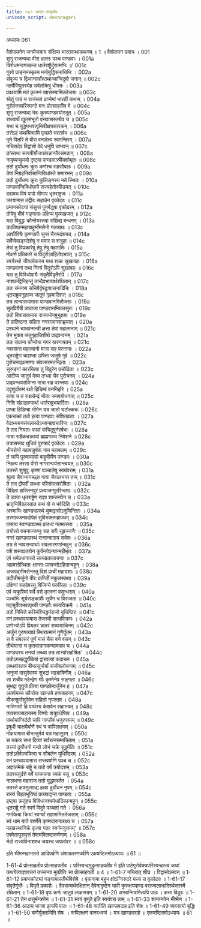 ```yaml
---
title: ०६१ भारत-सङ्क्षेपः
unicode_script: devanagari

---
```

अध्यायः 061

वैशंपायनेन जनमेजयाय संक्षिप्य भारतकथाकथनम् ॥ 1 ॥
वैशंपायन उवाच ।	001  
शृणु राजन्यथा वीरा भ्रातरः पञ्च पाण्डवाः ।	001a  
विरोधमन्वगच्छन्त धार्तराष्ट्रैर्दुरात्मभिः ॥\'	001c  
गुरवे प्राङ्नमस्कृत्य मनोबुद्धिसमाधिभिः ।	002a  
संपूज्य च द्विजान्सर्वांस्तथान्यान्विदुषो जनान् ॥	002c  
महर्षेर्विश्रुतस्येह सर्वलोकेषु धीमतः ।	003a  
प्रवक्ष्यामि मतं कृत्स्नं व्यासस्यामिततेजसः ॥	003c  
श्रोतुं पात्रं च राजंस्त्वं प्राप्येमां भारतीं कथाम् ।	004a  
गुरोर्वक्त्रपरिस्पन्दो मनः प्रोत्साहतीव मे ॥	004c  
शृणु राजन्यथा भेदः कुरुपाण्डवयोरभूत् ।	005a  
राज्यार्थे द्यूतसंभूतो वनवासस्तथैव च ॥	005c  
यथा च युद्धमभवत्पृथिवीक्षयकारकम् ।	006a  
तत्तेऽहं कथयिष्यामि पृच्छते भरतर्षभ ॥	006c  
मृते पितरि ते वीरा वनादेत्य स्वमन्दिरम् ।	007a  
नचिरादेव विद्वांसो वेदे धनुषि चाभवन् ॥	007c  
तांस्तथा सत्ववीर्यौजःसंपन्नान्पौरसंमतान् ।	008a  
नामृष्यन्कुरवो दृष्ट्वा पाण्डवाञ्श्रीयशोभृतः ॥	008c  
ततो दुर्योधनः क्रूरः कर्णश्च सहसौबलः ।	009a  
तेषां निग्रहनिर्वासान्विविधांस्ते समारभन् ॥	009c  
ततो दुर्योधनः क्रूरः कुलिङ्गस्य मते स्थितः ।	010a  
पाण्डवान्विविधोपायै राज्यहेतोरपीडयत् ॥	010c  
ददावथ विषं पापो भीमाय धृतराष्ट्रजः ।	011a  
जरयामास तद्वीरः सहान्नेन वृकोदरः ॥	011c  
प्रमाणकोट्यां संसुप्तं पुनर्बद्ध्वा वृकोदरम् ।	012a  
तोयेषु भीमं गङ्गायाः प्रक्षिप्य पुरमाव्रजत् ॥	012c  
यदा विबुद्धः कौन्तेयस्तदा संछिद्य बन्धनम् ।	013a  
उदतिष्ठन्महाबाहुर्भीमसेनो गतव्यथः ॥	013c  
आशीविषैः कृष्णसर्पैः सुप्तं चैनमदंशयत् ।	014a  
सर्वेष्वेवाङ्गदेशेषु न ममार स शत्रुहा ॥	014c  
तेषां तु विप्रकारेषु तेषु तेषु महामतिः ।	015a  
मोक्षणे प्रतिकारे च विदुरोऽवहितोऽभवत् ॥	015c  
स्वर्गस्थो जीवलोकस्य यथा शक्रः सुखावहः ।	016a  
पाण्डवानां तथा नित्यं विदुरोऽपि सुखावहः ॥	016c  
यदा तु विविधोपायैः संवृतैर्विवृतैरपि ।	017a  
नाशकद्विनिहन्तुं तान्दैवभाव्यर्थरक्षितान् ॥	017c  
ततः संमन्त्र्य सचिवैर्वृषदुःशासनादिभिः ।	018a  
धृतराष्ट्रमनुज्ञाप्य जातुषं गृहमादिशत् ॥	018c  
तत्र तान्वासयामास पाण्डवानमितौजसः ।	019a  
सुतप्रियैषी तान्राजा पाण्डवानम्बिकासुतः ।	019c  
ततो विवासयामास राज्यभोगबुभुक्षया ॥	019e  
ते प्रातिष्ठन्त सहिता नगरान्नागसाह्वयात् ।	020a  
प्रस्थाने चाभवन्मन्त्री क्षत्ता तेषां महात्मनाम् ॥	021c  
तेन मुक्ता जतुगृहान्निशीथे प्राद्रवन्वनम् ।	021a  
ततः संप्राप्य कौन्तेया नगरं वारणावतम् ॥	021c  
न्यवसन्त महात्मानो मात्रा सह परन्तपाः ।	022a  
धृतराष्ट्रेण चाज्ञप्ता उषिता जातुषे गृहे ॥	022c  
पुरोचनाद्रक्षमाणाः संवत्सरमतन्द्रिताः ।	023a  
सुरुङ्गां कारयित्वा तु विदुरेण प्रचोदिताः ॥	023c  
आदीप्य जातुषं वेश्म दग्ध्वा चैव पुरोचनम् ।	024a  
प्राद्रवन्भयसंविग्ना मात्रा सह परन्तपाः ॥	024c  
ददृशुर्दारुमं रक्षो हिडिम्बं वननिर्झरे ।	025a  
हत्वा च तं राक्षसेन्द्रं भीताः समवबोधनात् ॥	025c  
निशि संप्राद्रवन्पार्था धार्तराष्ट्रभयार्दिताः ।	026a  
प्राप्ता हिडिम्बा भीमेन यत्र जातो घटोत्कचः ॥	026c  
एकचक्रां ततो हत्वा पाण्डवाः संशितव्रताः ।	027a  
वेदाध्ययनसंपन्नास्तेऽभवन्ब्रह्मचारिणः ॥	027c  
ते तत्र नियताः कालं कंचिदूषुर्नरर्षभाः ।	028a  
मात्रा सहैकचक्रायां ब्राह्मणस्य निवेशने ॥	028c  
तत्राससाद क्षुधितं पुरुषादं वृकोदरः ।	029a  
भीमसेनो महाबाहुर्बकं नाम महाबलम् ॥	029c  
तं चापि पुरुषव्याघ्रो बाहुवीर्येण पाण्डवः ।	030a  
निहत्य तरसा वीरो नागरान्पर्यसान्त्वयत् ॥	030c  
ततस्ते शुश्रुवुः कृष्णां पञ्चालेषु स्वयंवराम् ।	031a  
श्रुत्वा चैवाभ्यगच्छ्त गत्वा चैवालभन्त ताम् ॥	031c  
ते तत्र द्रौपदीं लब्ध्वा परिसंवत्सरोषिताः ।	032a  
विदिता हास्तिनपुरं प्रत्याजग्मुररिन्दमाः ॥	032c  
ते उक्ता धृतराष्ट्रेण राज्ञा शान्तनवेन च ।	033a  
भ्रातृभिर्विग्रहस्तात कथं वो न भवेदिति ॥	033c  
अस्माभिः खाण्डवप्रस्थे युष्मद्वासोऽनुचिन्तितः ।	034a  
तस्माज्जनपदोपेतं सुविभक्तमहापथम् ॥	034c  
वासाय स्वाण्डवप्रस्थं व्रजध्वं गतमत्सराः ।	035a  
तयोस्ते वचनाज्जग्मुः सह सर्वैः सुहृज्जनैः ॥	035c  
नगरं खाण्डवप्रस्थं रत्नान्यादाय सर्वशः ।	036a  
तत्र ते न्यवसन्पार्थाः संवत्सरगणांन्बहून् ॥	036c  
वशे शस्त्रप्रतापेन कुर्वन्तोऽन्यान्महीभृतः ।	037a  
एवं धर्मप्रधानास्ते सत्यव्रतपरायणाः ॥	037c  
अप्रमत्तोत्थिताः क्षान्ताः प्रतपन्तोऽहितान्बहून् ।	038a  
अजयद्भीमसेनस्तु दिशं प्राचीं महायशाः ॥	038c  
उदीचीमर्जुनो वीरः प्रतीचीं नकुलस्तथा ।	039a  
दक्षिणां सहदेवस्तु विजिग्ये परवीरहा ॥	039c  
एवं चक्रुरिमां सर्वे वशे कृत्स्नां वसुन्धराम् ।	040a  
पञ्चभिः सूर्यसङ्काशैः सूर्येण च विराजता ॥	040c  
षट्सूर्येवाभवत्पृथ्वी पाण्डवैः सत्यविक्रमैः ।	041a  
ततो निमित्ते कस्मिंश्चिद्धर्मराजो युधिष्ठिरः ॥	041c  
वनं प्रस्थापयामास तेजस्वी सत्यविक्रमः ।	042a  
प्राणेभ्योऽपि प्रियतरं भ्रातरं सव्यसाचिनम् ॥	042c  
अर्जुनं पुरुषव्याघ्रं स्थिरात्मानं गुणैर्युतम् ।	043a  
स वै संवत्सरं पूर्णं मासं चैकं वने वसन् ॥	043c  
तीर्थयात्रां च कृतवान्नागकन्यामवाप च ।	044a  
पाण्ड्यस्य तनयां लब्ध्वा तत्र ताभ्यांसहोषितः\' ॥	044c  
ततोऽगच्छद्धृषीकेशं द्वारवत्यां कदाचन ।	045a  
लब्धवांस्तत्र बीभत्सुर्भार्यां राजीवलोचनाम् ॥	045c  
अनुजां वासुदेवस्य सुभद्रां भद्रभाषिणीम् ।	046a  
सा शचीव महेन्द्रेण श्रीः कृष्णेनेव सङ्गता ॥	046c  
सुभद्रा युयुजे प्रीत्या पाण्डवेनार्जुनेन ह ।	047a  
अतर्पयच्च कौन्तेयः खाण्डवे हव्यवाहनम् ॥	047c  
बीभत्सुर्वासुदेवेन सहितो नृपस्तम ।	048a  
नातिभारो हि पार्थस्य केशवेन सहाभवत् ॥	048c  
व्यवसायसहायस्य विष्णोः शत्रुवधेष्विव ।	049a  
पार्थायाग्निर्ददौ चापि गाण्डीवं धनुरुत्तमम् ॥	049c  
इषुधी चाक्षयैर्बाणै रथं च कपिलक्षणम् ।	050a  
मोक्षयामास बीभत्सुर्मयं यत्र महासुरम् ॥	050c  
स चकार सभां दिव्यां सर्वरत्नसमाचिताम् ।	051a  
तस्यां दुर्योधनो मन्दो लोभं चक्रे सुदुर्मतिः ॥	051c  
ततोऽक्षैर्वञ्चयित्वा च सौबलेन युधिष्ठिरम् ।	052a  
वनं प्रस्थापयामास सप्तवर्षाणि पञ्च च ॥	052c  
अज्ञातमेकं राष्ट्रे च ततो वर्षं त्रयोदशम् ।	053a  
ततश्चतुर्दशे वर्षे याचमानाः स्वकं वसु ॥	053c  
नालभन्त महाराज ततो युद्धमवर्तत ।	054a  
ततस्ते क्षत्रमुत्साद्य हत्वा दुर्योधनं नृपम् ॥	054c  
राज्यं विहतभूयिष्ठं प्रत्यपद्यन्त पाण्डवाः ।	055a  
इष्ट्वा क्रतूंश्च विविधानश्वमेधादिकान्बहून् ॥	055c  
धृतराष्ट्रे गते स्वर्गं विदुरे पञ्चतां गते ।	056a  
गमयित्वा क्रियां स्वर्ग्यां राज्ञाममिततेजसाम् ॥	056c  
स्वं धाम याते वार्ष्णेये कृष्णदारान्प्ररक्ष्य च ।	057a  
महाप्रस्थानिकं कृत्वा गताः स्वर्गमनुत्तमम्\' ॥	057c  
एवमेतत्पुरावृत्तं तेषामक्लिष्टकर्मणाम् ।	058a  
भेदो राज्यविनाशश्च जयश्च जयतांवर ॥ ॥	058c  

इति श्रीमन्महाभारते आदिपर्वणि अंशावतरणपर्वणि एकषष्टितमोऽध्यायः ॥ 61 ॥

1-61-4 प्रोत्साहतीव प्रोत्साहयतीव । परिस्पन्दमुदुत्साहयतीव मे इति पाठेगुरोर्वक्त्रपरिस्पन्दस्त्वं कथां कथयेत्याज्ञावचनं तज्जन्या मुत्प्रीतिः सा प्रोत्साहयती ॥ 4 ॥ 1-61-7 नचिरात् शीघ्र । विद्वांसोऽमवन् ॥ 1-61-12 प्रमाणकोट्यां गङ्गायास्तीर्थविशेषे । वृकनामा बहुभ क्षोऽग्निरुदरे यस्य स वृकोदरः ॥ 1-61-17 संवृतैर्गुप्तैः । विवृतै प्रकाशैः । दैवभाव्यर्थरक्षितान् दैवेनादृष्टेन भावी कुरुक्षयपाण्ड वराज्यलाभादिरर्थस्तस्मै रक्षितान् ॥ 1-61-18 वृषः कर्णः जातुषं लाक्षामयम् ॥ 1-61-20 अभवन्मित्रमित्यपि पाठः । क्षत्ता विदुरः ॥ 1-61-21 तेन क्षत्तुर्मन्त्रणेन ॥ 1-61-31 स्वयं वृणुते इति स्वयंवरा ताम् ॥ 1-61-33 शान्तनवेन भीष्मेण ॥ 1-61-36 आदाय भागश इत्यपि पाठः ॥ 1-61-48 नातीति खाण्डवदाह इति शेषः ॥ 1-61-49 व्यवसायो बुद्धिः ॥ 1-61-50 बाणैर्युक्ताविति शेषः । कपिलक्षणं वानरध्वजं । यत्र खाण्डवदाहे ॥ एकषष्टितमोऽध्यायः ॥ 61 ॥